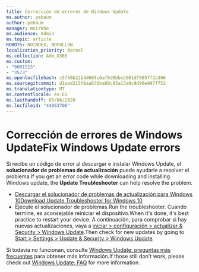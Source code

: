```yaml
---
title: Corrección de errores de Windows Update
ms.author: pebaum
author: pebaum
manager: mnirkhe
ms.audience: Admin
ms.topic: article
ROBOTS: NOINDEX, NOFOLLOW
localization_priority: Normal
ms.collection: Adm_O365
ms.custom:
- "9001515"
- "3573"
ms.openlocfilehash: c5f50b22b4d665c6af0d0bbcb901d79657f2b306
ms.sourcegitcommit: d1aad215f8aa636ba89c93a13a0c9d90e997f752
ms.translationtype: MT
ms.contentlocale: es-ES
ms.lasthandoff: 05/06/2020
ms.locfileid: "44063706"
---
```

# <a name="fix-windows-update-errors"></a><span data-ttu-id="da5df-102">Corrección de errores de Windows Update</span><span class="sxs-lookup"><span data-stu-id="da5df-102">Fix Windows Update errors</span></span>

<span data-ttu-id="da5df-103">Si recibe un código de error al descargar e instalar Windows Update, el **solucionador de problemas de actualización** puede ayudarle a resolver el problema.</span><span class="sxs-lookup"><span data-stu-id="da5df-103">If you get an error code while downloading and installing Windows update, the **Update Troubleshooter** can help resolve the problem.</span></span>

- [<span data-ttu-id="da5df-104">Descargar el solucionador de problemas de actualización para Windows 10</span><span class="sxs-lookup"><span data-stu-id="da5df-104">Download Update Troubleshooter for Windows 10</span></span>](https://support.microsoft.com/help/4027322/windows-update-troubleshooter)
- <span data-ttu-id="da5df-105">Ejecute el solucionador de problemas.</span><span class="sxs-lookup"><span data-stu-id="da5df-105">Run the troubleshooter.</span></span> <span data-ttu-id="da5df-106">Cuando termine, es aconsejable reiniciar el dispositivo.</span><span class="sxs-lookup"><span data-stu-id="da5df-106">When it's done, it's best practice to restart your device.</span></span> <span data-ttu-id="da5df-107">A continuación, para comprobar si hay nuevas actualizaciones, vaya a [iniciar > configuración > actualizar & Security > Windows Update](ms-settings:windowsupdate).</span><span class="sxs-lookup"><span data-stu-id="da5df-107">Then check for new updates by going to [Start > Settings > Update & Security > Windows Update](ms-settings:windowsupdate).</span></span>

<span data-ttu-id="da5df-108">Si todavía no funcionan, consulte [Windows Update: preguntas más frecuentes](https://support.microsoft.com/help/12373/windows-update-faq) para obtener más información.</span><span class="sxs-lookup"><span data-stu-id="da5df-108">If those still don't work, please check out [Windows Update: FAQ](https://support.microsoft.com/help/12373/windows-update-faq) for more information.</span></span>
